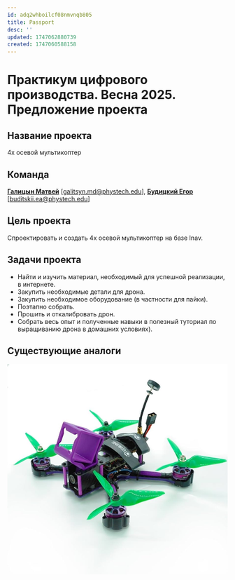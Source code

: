 ```yaml
---
id: adq2whboilcf08nmvnqb805
title: Passport
desc: ''
updated: 1747062880739
created: 1747060588158
---
```


# Практикум цифрового производства. Весна 2025. Предложение проекта

## Название проекта

4х осевой мультикоптер

## Команда

[**Галицын Матвей**](https://github.com/Matvey787)  [galitsyn.md@phystech.edu],
 [**Будицкий Егор**](https://github.com/ZEVS1206)  [buditskii.ea@phystech.edu]

## Цель проекта

Спроектировать и создать 4х осевой мультикоптер на базе Inav. 

## Задачи проекта

- Найти и изучить материал, необходимый для успешной реализации, в интернете.
- Закупить необходимые детали для дрона.
- Закупить необходимое оборудование (в частности для пайки).
- Поэтапно собрать.
- Прошить и откалибровать дрон.
- Собрать весь опыт и полученные навыки в полезный туториал по выращиванию дрона в домашних условиях).

## Существующие аналоги
![Dron analog](imgs/analog.png)